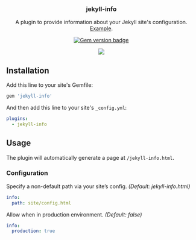 <h3 align="center">jekyll-info</h3>

<p align="center">
  A plugin to provide information about your Jekyll site's configuration. <a href="https://stevenwestmoreland.com/jekyll-info.html">Example</a>.
</p>

<p align="center">
  <a href="https://badge.fury.io/rb/jekyll-info">
    <img src="https://badge.fury.io/rb/jekyll-info.svg" alt="Gem version badge">
  </a>
</p>

<p align="center">
  <a href="https://stevenwestmoreland.com/jekyll-info.html">
    <img src="https://stevenwestmoreland.com/img/jekyll-info-page-screenshot.png">
  </a>
</p>

## Installation

Add this line to your site's Gemfile:

```ruby
gem 'jekyll-info'
```

And then add this line to your site's `_config.yml`:

```yml
plugins:
  - jekyll-info
```

## Usage

The plugin will automatically generate a page at `/jekyll-info.html`.

### Configuration

Specify a non-default path via your site’s config. *(Default: jekyll-info.html)*

```yml
info:
  path: site/config.html
```

Allow when in production environment. *(Default: false)*

```yml
info:
  production: true
```
